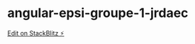 # angular-epsi-groupe-1-jrdaec

[Edit on StackBlitz ⚡️](https://stackblitz.com/edit/angular-epsi-groupe-1-jrdaec)
